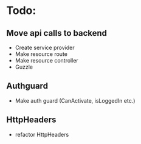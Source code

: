 # Todo:

## Move api calls to backend
- Create service provider
- Make resource route
- Make resource controller
- Guzzle

## Authguard
- Make auth guard (CanActivate, isLoggedIn etc.)

## HttpHeaders
- refactor HttpHeaders